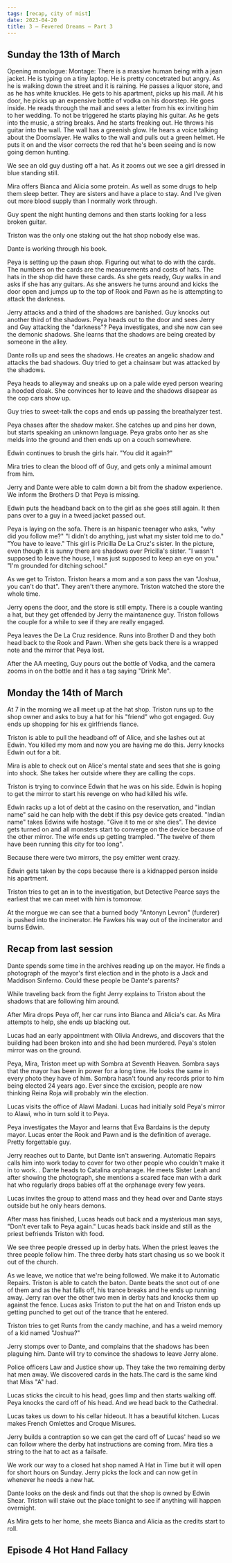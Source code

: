 ```yaml
---
tags: [recap, city of mist]
date: 2023-04-20
title: 3 – Fevered Dreams – Part 3
---
```

## Sunday the 13th of March
Opening monologue: Montage: There is a massive human being with a jean jacket. He is typing on a tiny laptop. He is pretty concetrated but angry. As he is walking down the street and it is raining. He passes a liquor store, and as he has white knuckles. He gets to his apartment, picks up his mail. At his door, he picks up an expensive bottle of vodka on his doorstep. He goes inside. He reads through the mail and sees a letter from his ex inviting him to her wedding. To not be triggered he starts playing his guitar. As he gets into the music, a string breaks. And he starts freaking out. He throws his guitar into the wall. The wall has a greenish glow. He hears a voice talking about the Doomslayer. He walks to the wall and pulls out a green helmet. He puts it on and the visor corrects the red that he's been seeing and is now going demon hunting.

We see an old guy dusting off a hat. As it zooms out we see a girl dressed in blue standing still.

Mira offers Bianca and Alicia some protein. As well as some drugs to help them sleep better. They are sisters and have a place to stay. And I've given out more blood supply than I normally work through.

Guy spent the night hunting demons and then starts looking for a less broken guitar.

Triston was the only one staking out the hat shop nobody else was.

Dante is working through his book.

Peya is setting up the pawn shop. Figuring out what to do with the cards. The numbers on the cards are the measurements and costs of hats. The hats in the shop did have these cards. As she gets ready, Guy walks in and asks if she has any guitars. As she answers he turns around and kicks the door open and jumps up to the top of Rook and Pawn as he is attempting to attack the darkness.

Jerry attacks and a third of the shadows are banished. Guy knocks out another third of the shadows. Peya heads out to the door and sees Jerry and Guy attacking the "darkness"? Peya investigates, and she now can see the demonic shadows. She learns that the shadows are being created by someone in the alley.

Dante rolls up and sees the shadows. He creates an angelic shadow and attacks the bad shadows. Guy tried to get a chainsaw but was attacked by the shadows.

Peya heads to alleyway and sneaks up on a pale wide eyed person wearing a hooded cloak. She convinces her to leave and the shadows disapear as the cop cars show up.

Guy tries to sweet-talk the cops and ends up passing the breathalyzer test.

Peya chases after the shadow maker. She catches up and pins her down, but starts speaking an unknown language. Peya grabs onto her as she melds into the ground and then ends up on a couch somewhere.

Edwin continues to brush the girls hair. "You did it again?"

Mira tries to clean the blood off of Guy, and gets only a minimal amount from him.

Jerry and Dante were able to calm down a bit from the shadow experience. We inform the Brothers D that Peya is missing.

Edwin puts the headband back on to the girl as she goes still again. It then pans over to a guy in a tweed jacket passed out.

Peya is laying on the sofa. There is an hispanic teenager who asks, "why did you follow me?" "I didn't do anything, just what my sister told me to do." "You have to leave." This girl is Pricilla De La Cruz's sister. In the picture, even though it is sunny there are shadows over Pricilla's sister. "I wasn't supposed to leave the house, I was just supposed to keep an eye on you." "I'm grounded for ditching school."

As we get to Triston. Triston hears a mom and a son pass the van "Joshua, you can't do that". They aren't there anymore. Triston watched the store the whole time.

Jerry opens the door, and the store is still empty. There is a couple wanting a hat, but they get offended by Jerry the maintanence guy. Triston follows the couple for a while to see if they are really engaged.

Peya leaves the De La Cruz residence. Runs into Brother D and they both head back to the Rook and Pawn. When she gets back there is a wrapped note and the mirror that Peya lost.

After the AA meeting, Guy pours out the bottle of Vodka, and the camera zooms in on the bottle and it has a tag saying "Drink Me".

## Monday the 14th of March

At 7 in the morning we all meet up at the hat shop. Triston runs up to the shop owner and asks to buy a hat for his "friend" who got engaged. Guy ends up shopping for his ex girlfriends fiance.

Triston is able to pull the headband off of Alice, and she lashes out at Edwin. You killed my mom and now you are having me do this. Jerry knocks Edwin out for a bit.

Mira is able to check out on Alice's mental state and sees that she is going into shock. She takes her outside where they are calling the cops.

Triston is trying to convince Edwin that he was on his side. Edwin is hoping to get the mirror to start his revenge on who had killed his wife.

Edwin racks up a lot of debt at the casino on the reservation, and "indian name" said he can help with the debt if this psy device gets created. "Indian name" takes Edwins wife hostage. "Give it to me or she dies". The device gets turned on and all monsters start to converge on the device because of the other mirror. The wife ends up getting trampled.
"The twelve of them have been running this city for too long".

Because there were two mirrors, the psy emitter went crazy.

Edwin gets taken by the cops because there is a kidnapped person inside his apartment.

Triston tries to get an in to the investigation, but Detective Pearce says the earliest that we can meet with him is tomorrow.

At the morgue we can see that a burned body "Antonyn Levron" (furderer) is pushed into the incinerator. He Fawkes his way out of the incinerator and burns Edwin.

## Recap from last session
Dante spends some time in the archives reading up on the mayor. He finds a photograph of the mayor's first election and in the photo is a Jack and Maddison Sinferno. Could these people be Dante's parents?

While traveling back from the fight Jerry explains to Triston about the shadows that are following him around.

After Mira drops Peya off, her car runs into Bianca and Alicia's car. As Mira attempts to help, she ends up blacking out.

Lucas had an early appointment with Olivia Andrews, and discovers that the building had been broken into and she had been murdered. Peya's stolen mirror was on the ground.

Peya, Mira, Triston meet up with Sombra at Seventh Heaven. Sombra says that the mayor has been in power for a long time. He looks the same in every photo they have of him. Sombra hasn't found any records prior to him being elected 24 years ago. Ever since the excision, people are now thinking Reina Roja will probably win the election.

Lucas visits the office of Alawi Madani. Lucas had initially sold Peya's mirror to Alawi, who in turn sold it to Peya.

Peya investigates the Mayor and learns that Eva Bardains is the deputy mayor. Lucas enter the Rook and Pawn and is the definition of average. Pretty forgettable guy.

Jerry reaches out to Dante, but Dante isn't answering. Automatic Repairs calls him into work today to cover for two other people who couldn't make it in to work.
.
Dante heads to Catalina orphanage. He meets Sister Leah and after showing the photograph, she mentions a scared face man with a dark hat who regularly drops babies off at the orphanage every few years.

Lucas invites the group to attend mass and they head over and Dante stays outside but he only hears demons.

After mass has finished, Lucas heads out back and a mysterious man says, "Don't ever talk to Peya again." Lucas heads back inside and still as the priest befriends Triston with food.

We see three people dressed up in derby hats. When the priest leaves the three people follow him. The three derby hats start chasing us so we book it out of the church.

As we leave, we notice that we're being followed. We make it to Automatic Repairs. Triston is able to catch the baton. Dante beats the snot out of one of them and as the hat falls off, his trance breaks and he ends up running away. Jerry ran over the other two men in derby hats and knocks them up against the fence. Lucas asks Triston to put the hat on and Triston ends up getting punched to get out of the trance that he entered.

Triston tries to get Runts from the candy machine, and has a weird memory of a kid named "Joshua?"

Jerry stomps over to Dante, and complains that the shadows has been plaguing him. Dante will try to convince the shadows to leave Jerry alone.

Police officers Law and Justice show up. They take the two remaining derby hat men away. We discovered cards in the hats.The card is the same kind that Miss "A" had.

Lucas sticks the circuit to his head, goes limp and then starts walking off. Peya knocks the card off of his head. And we head back to the Cathedral.

Lucas takes us down to his cellar hideout. It has a beautiful kitchen. Lucas makes French Omlettes and Croque Misures.

Jerry builds a contraption so we can get the card off of Lucas' head so we can follow where the derby hat instructions are coming from. Mira ties a string to the hat to act as a failsafe.

We work our way to a closed hat shop named A Hat in Time but it will open for short hours on Sunday. Jerry picks the lock and can now get in whenever he needs a new hat.

Dante looks on the desk and finds out that the shop is owned by Edwin Shear. Triston will stake out the place tonight to see if anything will happen overnight.

As Mira gets to her home, she meets Bianca and Alicia as the credits start to roll.



## Episode 4 Hot Hand Fallacy